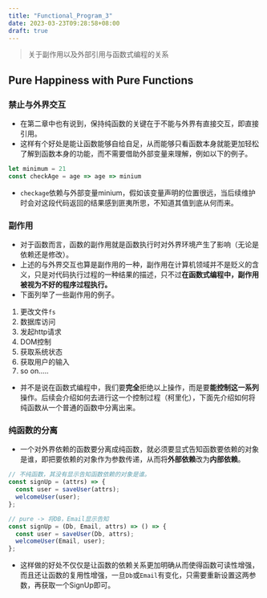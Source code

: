 ```yaml
---
title: "Functional_Program_3"
date: 2023-03-23T09:28:58+08:00
draft: true
---
```


> 关于副作用以及外部引用与函数式编程的关系

## Pure Happiness with Pure Functions

### 禁止与外界交互

* 在第二章中也有说到，保持纯函数的关键在于不能与外界有直接交互，即直接引用。
* 这样有个好处是能让函数能够自给自足，从而能够只看函数本身就能更加轻松了解到函数本身的功能，而不需要借助外部变量来理解，例如以下的例子。

```js
let minimum = 21
const checkAge = age => age => minium
```

* `checkage`依赖与外部变量minium，假如该变量声明的位置很远，当后续维护时会对这段代码返回的结果感到匪夷所思，不知道其值到底从何而来。



### 副作用

* 对于函数而言，函数的副作用就是函数执行时对外界环境产生了影响（无论是依赖还是修改）。
* 上述的与外界交互也算是副作用的一种，副作用在计算机领域并不是贬义的含义，只是对代码执行过程的一种结果的描述，只不过**在函数式编程中，副作用被视为不好的程序过程执行。**
* 下面列举了一些副作用的例子。

1. 更改文件`fs`
2. 数据库访问
3. 发起http请求
4. DOM控制
5. 获取系统状态
6. 获取用户的输入
7. so on.....

* 并不是说在函数式编程中，我们要**完全**拒绝以上操作，而是要**能控制这一系列**操作。后续会介绍如何去进行这一个控制过程（柯里化），下面先介绍如何将纯函数从一个普通的函数中分离出来。



### 纯函数的分离

* 一个对外界依赖的函数要分离成纯函数，就必须要显式告知函数要依赖的对象是谁，即把要依赖的对象作为参数传递，从而将**外部依赖**改为**内部依赖**。

```js
// 不纯函数，其没有显示告知函数依赖的对象是谁。
const signUp = (attrs) => {
  const user = saveUser(attrs);
  welcomeUser(user);
};

// pure -> 将DB，Email显示告知
const signUp = (Db, Email, attrs) => () => {
  const user = saveUser(Db, attrs);
  welcomeUser(Email, user);
};
```

* 这样做的好处不仅仅是让函数的依赖关系更加明确从而使得函数可读性增强，而且还让函数的复用性增强，一旦`Db`或`Email`有变化，只需要重新设置这两参数，再获取一个SignUp即可。



